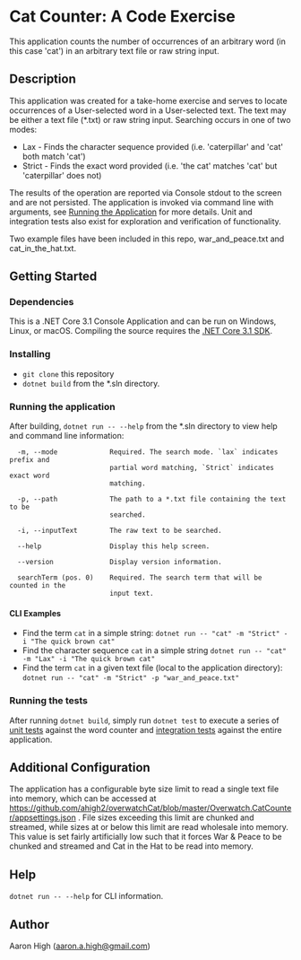 # Cat Counter: A Code Exercise

This application counts the number of occurrences of an arbitrary word (in this case 'cat') in an arbitrary text file or raw string input.

## Description
This application was created for a take-home exercise and serves to locate occurrences of a User-selected word in a User-selected text. The text may be either a text file (*.txt) or raw string input.
Searching occurs in one of two modes:

* Lax - Finds the character sequence provided (i.e. 'caterpillar' and 'cat' both match 'cat')
* Strict - Finds the exact word provided (i.e. 'the cat' matches 'cat' but 'caterpillar' does not)

The results of the operation are reported via Console stdout to the screen and are not persisted. The application is invoked via command line with arguments, see [Running the Application](https://github.com/ahigh2/overwatchCat#running-the-application) for more details. Unit and integration tests also exist for exploration and verification of functionality.

Two example files have been included in this repo, war_and_peace.txt and cat_in_the_hat.txt.


## Getting Started

### Dependencies

This is a .NET Core 3.1 Console Application and can be run on Windows, Linux, or macOS. Compiling the source requires the [.NET Core 3.1 SDK](https://dotnet.microsoft.com/en-us/download/dotnet/3.1).

### Installing

* `git clone` this repository
* `dotnet build` from the *.sln directory.

### Running the application

After building, `dotnet run -- --help` from the *.sln directory to view help and command line information:

```
  -m, --mode             Required. The search mode. `lax` indicates prefix and
                         partial word matching, `Strict` indicates exact word
                         matching.

  -p, --path             The path to a *.txt file containing the text to be
                         searched.

  -i, --inputText        The raw text to be searched.

  --help                 Display this help screen.

  --version              Display version information.

  searchTerm (pos. 0)    Required. The search term that will be counted in the
                         input text.
```

#### CLI Examples
* Find the term `cat` in a simple string: `dotnet run -- "cat" -m "Strict" -i "The quick brown cat"`
* Find the character sequence `cat` in a simple string `dotnet run -- "cat" -m "Lax" -i "The quick brown cat"`
* Find the term `cat` in a given text file (local to the application directory): `dotnet run -- "cat" -m "Strict" -p "war_and_peace.txt"`


### Running the tests
After running `dotnet build`, simply run `dotnet test` to execute a series of [unit tests](https://github.com/ahigh2/overwatchCat/blob/master/Overwatch.CatCounter.Tests/WordCounterTests.cs) against the word counter and [integration tests](https://github.com/ahigh2/overwatchCat/blob/master/Overwatch.CatCounter.Tests/CatCounterApp.IntegrationTests.cs) against the entire application.

## Additional Configuration
The application has a configurable byte size limit to read a single text file into memory, which can be accessed at https://github.com/ahigh2/overwatchCat/blob/master/Overwatch.CatCounter/appsettings.json . File sizes exceeding this limit are chunked and streamed, while sizes at or below this limit are read wholesale into memory. This value is set fairly artificially low such that it forces War & Peace to be chunked and streamed and Cat in the Hat to be read into memory.

## Help

`dotnet run -- --help` for CLI information.

## Author

Aaron High (aaron.a.high@gmail.com)
